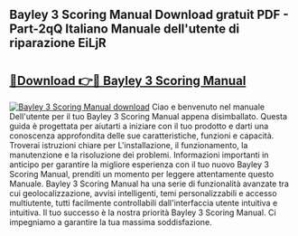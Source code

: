## Bayley 3 Scoring Manual Download gratuit PDF - Part-2qQ Italiano Manuale dell'utente di riparazione EiLjR

# <h2><a href="http://dfglf7n.blite.top/?on=Bayley+3+Scoring+Manual">🔗Download 👉🔴 Bayley 3 Scoring Manual</a></h2>

[![Bayley 3 Scoring Manual download](https://i.imgur.com/lujVjoI.png)](http://dfglf7n.blite.top/?on=Bayley+3+Scoring+Manual)
Ciao e benvenuto nel manuale Dell'utente per il tuo Bayley 3 Scoring Manual appena disimballato. Questa guida è progettata per aiutarti a iniziare con il tuo prodotto e darti una conoscenza approfondita delle sue caratteristiche, funzioni e capacità. Troverai istruzioni chiare per L'installazione, il funzionamento, la manutenzione e la risoluzione dei problemi. Informazioni importanti in anticipo per garantire la migliore esperienza con il tuo nuovo Bayley 3 Scoring Manual, prenditi un momento per leggere attentamente questo Manuale. Bayley 3 Scoring Manual ha una serie di funzionalità avanzate tra cui geolocalizzazione, avvisi intelligenti, temi personalizzabili e accesso multiutente, tutti facilmente controllabili dall'interfaccia utente intuitiva e intuitiva. Il tuo successo è la nostra priorità Bayley 3 Scoring Manual. Ci impegniamo a garantire la tua massima soddisfazione.
